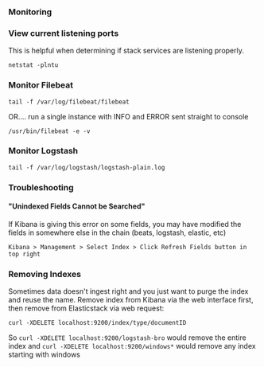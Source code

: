 ### Monitoring

### View current listening ports
This is helpful when determining if stack services are listening properly.

`netstat -plntu`

### Monitor Filebeat

```
tail -f /var/log/filebeat/filebeat
```

OR.... run a single instance with INFO and ERROR sent straight to console
```
/usr/bin/filebeat -e -v
```

### Monitor Logstash
`tail -f /var/log/logstash/logstash-plain.log`

### Troubleshooting

#### "Unindexed Fields Cannot be Searched"
If Kibana is giving this error on some fields, you may have modified the fields in somewhere else in the chain (beats, logstash, elastic, etc)

`Kibana > Management > Select Index > Click Refresh Fields button in top right`

### Removing Indexes
Sometimes data doesn't ingest right and you just want to purge the index and reuse the name.
Remove index from Kibana via the web interface first, then remove from Elasticstack via web request:
```
curl -XDELETE localhost:9200/index/type/documentID
````
So `curl -XDELETE localhost:9200/logstash-bro` would remove the entire index
and `curl -XDELETE localhost:9200/windows*` would remove any index starting with windows